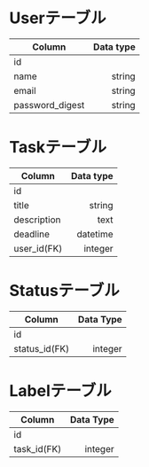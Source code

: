 
# Userテーブル

| Column          | Data type |
| --------------- | --------: |
| id              |           |
| name            | string    |
| email           | string    |
| password_digest | string    |




# Taskテーブル

| Column      | Data type |
| ----------- | --------: |
| id          |           |
| title       | string    |
| description | text      |
| deadline    | datetime  |
| user_id(FK) | integer   |


# Statusテーブル

| Column        | Data Type |
| ------------- | --------: |
| id            |           |
| status_id(FK) | integer   |



# Labelテーブル

| Column      | Data Type |
| ----------- | --------: |
| id          |           |
| task_id(FK) | integer   |